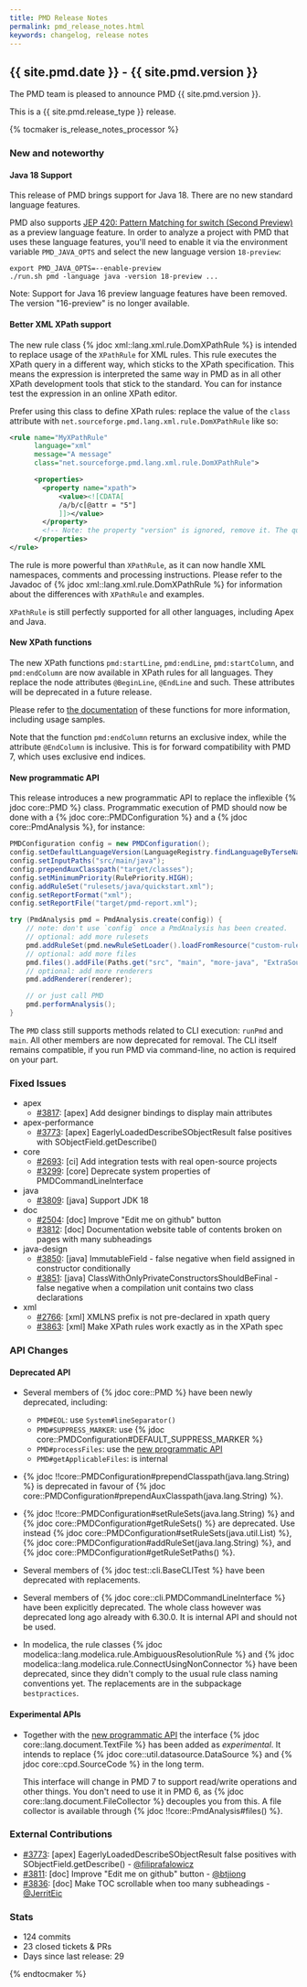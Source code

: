 ```yaml
---
title: PMD Release Notes
permalink: pmd_release_notes.html
keywords: changelog, release notes
---
```


## {{ site.pmd.date }} - {{ site.pmd.version }}

The PMD team is pleased to announce PMD {{ site.pmd.version }}.

This is a {{ site.pmd.release_type }} release.

{% tocmaker is_release_notes_processor %}

### New and noteworthy

#### Java 18 Support

This release of PMD brings support for Java 18. There are no new standard language features.

PMD also supports [JEP 420: Pattern Matching for switch (Second Preview)](https://openjdk.java.net/jeps/420) as a
preview language feature. In order to analyze a project with PMD that uses these language features,
you'll need to enable it via the environment variable `PMD_JAVA_OPTS` and select the new language
version `18-preview`:

    export PMD_JAVA_OPTS=--enable-preview
    ./run.sh pmd -language java -version 18-preview ...

Note: Support for Java 16 preview language features have been removed. The version "16-preview" is no longer available.

#### Better XML XPath support

The new rule class {% jdoc xml::lang.xml.rule.DomXPathRule %} is intended to replace
usage of the `XPathRule` for XML rules. This rule executes the XPath query in a different
way, which sticks to the XPath specification. This means the expression is interpreted
the same way in PMD as in all other XPath development tools that stick to the standard.
You can for instance test the expression in an online XPath editor.

Prefer using this class to define XPath rules: replace the value of the `class`
attribute with `net.sourceforge.pmd.lang.xml.rule.DomXPathRule` like so:
```xml
<rule name="MyXPathRule"
      language="xml"
      message="A message"
      class="net.sourceforge.pmd.lang.xml.rule.DomXPathRule">

      <properties>
        <property name="xpath">
            <value><![CDATA[
            /a/b/c[@attr = "5"]
            ]]></value>
        </property>
        <!-- Note: the property "version" is ignored, remove it. The query is XPath 2. -->
      </properties>
</rule>
```

The rule is more powerful than `XPathRule`, as it can now handle XML namespaces,
comments and processing instructions. Please refer to the Javadoc of {% jdoc xml::lang.xml.rule.DomXPathRule %}
for information about the differences with `XPathRule` and examples.

`XPathRule` is still perfectly supported for all other languages, including Apex and Java.

#### New XPath functions

The new XPath functions `pmd:startLine`, `pmd:endLine`, `pmd:startColumn`,
and `pmd:endColumn` are now available in XPath rules for all languages. They
replace the node attributes `@BeginLine`, `@EndLine` and such. These attributes
will be deprecated in a future release.

Please refer to [the documentation](https://pmd.github.io/latest/pmd_userdocs_extending_writing_xpath_rules.html#pmd-extension-functions) of these functions for more information, including usage samples.

Note that the function `pmd:endColumn` returns an exclusive index, while the
attribute `@EndColumn` is inclusive. This is for forward compatibility with PMD 7,
which uses exclusive end indices.

#### New programmatic API

This release introduces a new programmatic API to replace the inflexible {% jdoc core::PMD %} class.
Programmatic execution of PMD should now be done with a {% jdoc core::PMDConfiguration %}
and a {% jdoc core::PmdAnalysis %}, for instance:

```java
PMDConfiguration config = new PMDConfiguration();
config.setDefaultLanguageVersion(LanguageRegistry.findLanguageByTerseName("java").getVersion("11"));
config.setInputPaths("src/main/java");
config.prependAuxClasspath("target/classes");
config.setMinimumPriority(RulePriority.HIGH);
config.addRuleSet("rulesets/java/quickstart.xml");
config.setReportFormat("xml");
config.setReportFile("target/pmd-report.xml");

try (PmdAnalysis pmd = PmdAnalysis.create(config)) {
    // note: don't use `config` once a PmdAnalysis has been created.
    // optional: add more rulesets
    pmd.addRuleSet(pmd.newRuleSetLoader().loadFromResource("custom-ruleset.xml"));
    // optional: add more files
    pmd.files().addFile(Paths.get("src", "main", "more-java", "ExtraSource.java"));
    // optional: add more renderers
    pmd.addRenderer(renderer);

    // or just call PMD
    pmd.performAnalysis();
}
```

The `PMD` class still supports methods related to CLI execution: `runPmd` and `main`.
All other members are now deprecated for removal.
The CLI itself remains compatible, if you run PMD via command-line, no action is required on your part.

### Fixed Issues

*   apex
    *   [#3817](https://github.com/pmd/pmd/pull/3817): \[apex] Add designer bindings to display main attributes
*   apex-performance
    *   [#3773](https://github.com/pmd/pmd/pull/3773): \[apex] EagerlyLoadedDescribeSObjectResult false positives with SObjectField.getDescribe()
*   core
    *   [#2693](https://github.com/pmd/pmd/issues/2693): \[ci] Add integration tests with real open-source projects
    *   [#3299](https://github.com/pmd/pmd/issues/3299): \[core] Deprecate system properties of PMDCommandLineInterface
*   java
    *   [#3809](https://github.com/pmd/pmd/issues/3809): \[java] Support JDK 18
*   doc
    *   [#2504](https://github.com/pmd/pmd/issues/2504): \[doc] Improve "Edit me on github" button
    *   [#3812](https://github.com/pmd/pmd/issues/3812): \[doc] Documentation website table of contents broken on pages with many subheadings
*   java-design
    *   [#3850](https://github.com/pmd/pmd/issues/3850): \[java] ImmutableField - false negative when field assigned in constructor conditionally
    *   [#3851](https://github.com/pmd/pmd/issues/3851): \[java] ClassWithOnlyPrivateConstructorsShouldBeFinal - false negative when a compilation unit contains two class declarations
*   xml
    *   [#2766](https://github.com/pmd/pmd/issues/2766): \[xml] XMLNS prefix is not pre-declared in xpath query
    *   [#3863](https://github.com/pmd/pmd/issues/3863): \[xml] Make XPath rules work exactly as in the XPath spec

### API Changes

#### Deprecated API

* Several members of {% jdoc core::PMD %} have been newly deprecated, including:
  - `PMD#EOL`: use `System#lineSeparator()`
  - `PMD#SUPPRESS_MARKER`: use {% jdoc core::PMDConfiguration#DEFAULT_SUPPRESS_MARKER %}
  - `PMD#processFiles`: use the [new programmatic API](#new-programmatic-api)
  - `PMD#getApplicableFiles`: is internal
* {% jdoc !!core::PMDConfiguration#prependClasspath(java.lang.String) %} is deprecated
  in favour of {% jdoc core::PMDConfiguration#prependAuxClasspath(java.lang.String) %}.
* {% jdoc !!core::PMDConfiguration#setRuleSets(java.lang.String) %} and
  {% jdoc core::PMDConfiguration#getRuleSets() %} are deprecated. Use instead
  {% jdoc core::PMDConfiguration#setRuleSets(java.util.List) %},
  {% jdoc core::PMDConfiguration#addRuleSet(java.lang.String) %},
  and {% jdoc core::PMDConfiguration#getRuleSetPaths() %}.
* Several members of {% jdoc test::cli.BaseCLITest %} have been deprecated with replacements.
* Several members of {% jdoc core::cli.PMDCommandLineInterface %} have been explicitly deprecated.
  The whole class however was deprecated long ago already with 6.30.0. It is internal API and should
  not be used.

* In modelica, the rule classes {% jdoc modelica::lang.modelica.rule.AmbiguousResolutionRule %}
  and {% jdoc modelica::lang.modelica.rule.ConnectUsingNonConnector %} have been deprecated,
  since they didn't comply to the usual rule class naming conventions yet.
  The replacements are in the subpackage `bestpractices`.

#### Experimental APIs

*   Together with the [new programmatic API](#new-programmatic-api) the interface
    {% jdoc core::lang.document.TextFile %} has been added as *experimental*. It intends
    to replace {% jdoc core::util.datasource.DataSource %} and {% jdoc core::cpd.SourceCode %} in the long term.
    
    This interface will change in PMD 7 to support read/write operations
    and other things. You don't need to use it in PMD 6, as {% jdoc core::lang.document.FileCollector %}
    decouples you from this. A file collector is available through {% jdoc !!core::PmdAnalysis#files() %}.

### External Contributions

*   [#3773](https://github.com/pmd/pmd/pull/3773): \[apex] EagerlyLoadedDescribeSObjectResult false positives with SObjectField.getDescribe() - [@filiprafalowicz](https://github.com/filiprafalowicz)
*   [#3811](https://github.com/pmd/pmd/pull/3811): \[doc] Improve "Edit me on github" button - [@btjiong](https://github.com/btjiong)
*   [#3836](https://github.com/pmd/pmd/pull/3836): \[doc] Make TOC scrollable when too many subheadings - [@JerritEic](https://github.com/JerritEic)

### Stats
* 124 commits
* 23 closed tickets & PRs
* Days since last release: 29

{% endtocmaker %}

